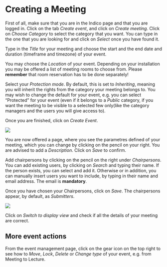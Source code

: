 # Creating a Meeting

First of all, make sure that you are in the Indico page and that you are logged in.
Click on the tab _Create event_, and click on _Create meeting_.
Click on _Choose Category_ to select the category that you want. You can type in the one that you are looking for and click on _Select_ once you have found it.

Type in the _Title_ for your meeting and choose the start and the end date and duration (timeframe and timezone) of your event.

You may choose the _Location_ of your event. Depending on your installation you may be offered a list of meeting rooms to choose from. Please **remember** that room reservation has to be done separately!

Select your _Protection mode_. By default, this is set to _Inheriting_, meaning you will inherit the rights from the category your meeting belongs to. You may wish to change the default for your event, e.g. you can select “Protected” for your event (even if it belongs to a _Public_ category, if you want the meeting to be visible to a selected few only(like the category managers and the users you will give access to).

Once you are finished, click on _Create Event_.

![](../assets/create-meeting.png)

You are now offered a page, where you see the parametres defined of your meeting, which you can change by clicking on the pencil on your right. You are advised to add a _Description_. Click on _Save_ to confirm.

Add chairpersons by clicking on the pencil on the right under _Chairpersons_.
You can add existing users, by clicking on _Search_ and typing their name. If the person exists, you can select and add it.
Otherwise or in addition, you can manually insert users you want to include, by typing in their name and email address. The email is **mandatory**.

Once you have chosen your Chairpersons, click on _Save_. The chairpersons appear, by default, as _Submitters_.

![](../assets/define-meeting.png)

Click on _Switch to display view_ and check if all the details of your meeting are correct.

More event actions
------------------
From the event management page, click on the gear icon on the top right to see how to _Move_, _Lock_, _Delete_ or _Change type_ of your event, e.g. from Meeting to Lecture.
